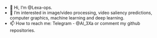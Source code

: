 - 👋 Hi, I’m @Lexa-ops.
- 👀 I’m interested in image/video processing, video saliency predictions, computer graphics, machine learning and deep learning.
- 📫 How to reach me: Telegram - @Al_3Xa or comment my github repositories.
